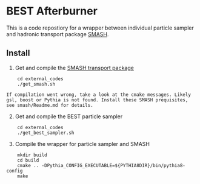 # BEST Afterburner

This is a code repostiory for a wrapper between individual particle sampler and hadronic transport package [SMASH](https://smash-transport.github.io). 


## Install

1. Get and compile the [SMASH transport package](https://smash-transport.github.io)

```
    cd external_codes
    ./get_smash.sh
```

    If compilation went wrong, take a look at the cmake messages. Likely gsl, boost or Pythia is not found. Install these SMASH prequisites, see smash/Readme.md for details.

2. Get and compile the BEST particle sampler

```
    cd external_codes
    ./get_best_sampler.sh
```

3. Compile the wrapper for particle sampler and SMASH

```
    mkdir build
    cd build
    cmake .. -DPythia_CONFIG_EXECUTABLE=${PYTHIA8DIR}/bin/pythia8-config
    make
```

